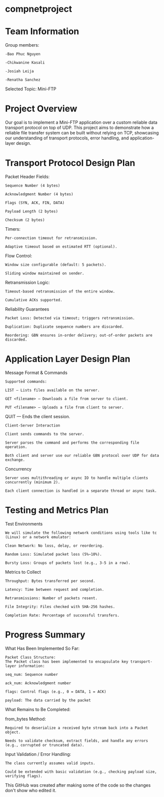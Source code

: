 # compnetproject

# Team Information
  Group members:
  
    -Bao Phuc Nguyen
  
    -Chikwanine Kasali
  
    -Josiah Leija
  
    -Renatha Sanchez

  Selected Topic: Mini-FTP

# Project Overview
  Our goal is to implement a Mini-FTP application over a custom reliable data transport protocol on top of UDP. This project aims to demonstrate how a reliable file transfer system can be built without relying on TCP, showcasing our understanding of transport protocols, error handling, and application-layer design. 

# Transport Protocol Design Plan
Packet Header Fields:

    Sequence Number (4 bytes)
    
    Acknowledgment Number (4 bytes)
    
    Flags (SYN, ACK, FIN, DATA)
    
    Payload Length (2 bytes)
    
    Checksum (2 bytes)

Timers:
  
    Per-connection timeout for retransmission.
    
    Adaptive timeout based on estimated RTT (optional).

Flow Control:

    Window size configurable (default: 5 packets).
    
    Sliding window maintained on sender.

Retransmission Logic:
  
    Timeout-based retransmission of the entire window.
    
    Cumulative ACKs supported.

Reliability Guarantees

    Packet Loss: Detected via timeout; triggers retransmission.
    
    Duplication: Duplicate sequence numbers are discarded.
    
    Reordering: GBN ensures in-order delivery; out-of-order packets are discarded.

# Application Layer Design Plan
Message Format & Commands

    Supported commands:
    
    LIST — Lists files available on the server.
    
    GET <filename> — Downloads a file from server to client.
    
    PUT <filename> — Uploads a file from client to server.

QUIT — Ends the client session.

    Client-Server Interaction
    
    Client sends commands to the server.
    
    Server parses the command and performs the corresponding file operation.
    
    Both client and server use our reliable GBN protocol over UDP for data exchange.

Concurrency
    
    Server uses multithreading or async IO to handle multiple clients concurrently (minimum 2).
    
    Each client connection is handled in a separate thread or async task.

# Testing and Metrics Plan
Test Environments
    
    We will simulate the following network conditions using tools like tc (Linux) or a network emulator:
    
    Clean Network: No loss, delay, or reordering.
    
    Random Loss: Simulated packet loss (5%–10%).
    
    Bursty Loss: Groups of packets lost (e.g., 3-5 in a row).

Metrics to Collect

    Throughput: Bytes transferred per second.
    
    Latency: Time between request and completion.
    
    Retransmissions: Number of packets resent.
    
    File Integrity: Files checked with SHA-256 hashes.
    
    Completion Rate: Percentage of successful transfers.

# Progress Summary
What Has Been Implemented So Far:

    Packet Class Structure:
    The Packet class has been implemented to encapsulate key transport-layer information:
    
    seq_num: Sequence number
    
    ack_num: Acknowledgment number
    
    flags: Control flags (e.g., 0 = DATA, 1 = ACK)
    
    payload: The data carried by the packet

What Remains to Be Completed:

from_bytes Method:

    Required to deserialize a received byte stream back into a Packet object.
    
    Needs to validate checksum, extract fields, and handle any errors (e.g., corrupted or truncated data).

Input Validation / Error Handling:

    The class currently assumes valid inputs.
    
    Could be extended with basic validation (e.g., checking payload size, verifying flags).

This GitHub was created after making some of the code so the changes don't show who edited it.
